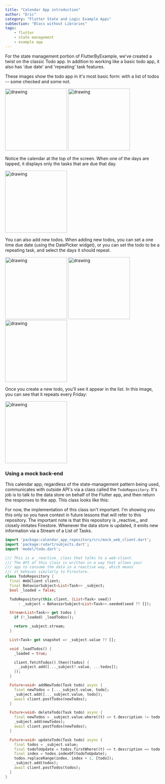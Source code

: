 ```yaml
---
title: "Calendar App introduction"
author: "Eric"
category: "Flutter State and Logic Example Apps"
subSection: "Blocs without Libraries"
tags:
    - flutter
    - state management
    - example app
---
```


For the state management portion of FlutterByExample, we've created a twist on the classic Todo app. In addition to working like a basic todo app, it also has 'due date' and 'repeating' task features.  

These images show the todo app in it's most basic form: with a list of todos -- some checked and some not.

<img src="images/calendar_app/calendar_app_home.png" alt="drawing" style="width:200px;"/>
<img src="images/calendar_app/calendar_app_home_2.png" alt="drawing" style="width:200px;"/>

Notice the calendar at the top of the screen. When one of the days are tapped, it displays only the tasks that are due that day.

<img src="images/calendar_app/calendar_app_friday_selected.png" alt="drawing" style="width:200px;"/>

You can also add new todos. When adding new todos, you can set a one time due date (using the DatePicker widget), or you can set the todo to be a repeating task, and select the days it should repeat.

<img src="images/calendar_app/calendar_app_add_todo.png" alt="drawing" style="width:200px;"/>
<img src="images/calendar_app/calendar_app_add_todo_datepicker.png" alt="drawing" style="width:200px;"/>
<img src="images/calendar_app/calendar_app_add_todo_repeating_true.png" alt="drawing" style="width:200px;"/>
 
 
Once you create a new todo, you'll see it appear in the list. In this image, you can see that it repeats every Friday:

<img src="images/calendar_app/calendar_app_friday_selected_2.png" alt="drawing" style="width:200px;"/>

### Using a mock back-end

This calendar app, regardless of the state-management pattern being used, communicates with outside API's via a class called the `TodoRepository`. It's job is to talk to the data store on behalf of the Flutter app, and then return the responses to the app. This class looks like this:

<div class="aside">For now, the implementation of this class isn't important. I'm showing you this only so you have context in future lessons that will refer to this repository. The important note is that this repository is _reactive_, and closely imitates Firestore. Whenever the data store is updated, it emits new information via a Stream of a List of Tasks.</div>

```dart
import 'package:calendar_app_repository/src/mock_web_client.dart';
import 'package:rxdart/subjects.dart';
import 'model/todo.dart';

/// This is a _reactive_ class that talks to a web-client.
/// The API of this class is written in a way that allows your
/// app to consume the data in a reactive way, which means
/// it behaves similarly to Firestore.
class TodoRepository {
  final WebClient client;
  final BehaviorSubject<List<Task>> _subject;
  bool _loaded = false;

  TodoRepository(this.client, {List<Task> seed})
      : _subject = BehaviorSubject<List<Task>>.seeded(seed ?? []);

  Stream<List<Task>> get todos {
    if (!_loaded) _loadTodos();

    return _subject.stream;
  }

  List<Task> get snapshot => _subject.value ?? [];

  void _loadTodos() {
    _loaded = true;

    client.fetchTodos().then((todos) {
      _subject.add([..._subject?.value, ...todos]);
    });
  }

  Future<void> addNewTodo(Task todo) async {
    final newTodos = [..._subject.value, todo];
    _subject.add([..._subject.value, todo]);
    await client.postTodos(newTodos);
  }

  Future<void> deleteTodo(Task todo) async {
    final newTodos = _subject.value.where((t) => t.description != todo.description);
    _subject.add(newTodos);
    await client.postTodos(newTodos);
  }

  Future<void> updateTodo(Task todo) async {
    final todos = _subject.value;
    final todoToUpdate = todos.firstWhere((t) => t.description == todo.description);
    final index = todos.indexOf(todoToUpdate);
    todos.replaceRange(index, index + 1, [todo]);
    _subject.add(todos);
    await client.postTodos(todos);
  }
}
```